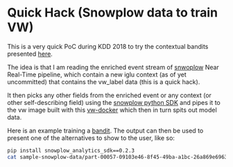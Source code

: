 # Quick Hack (Snowplow data to train VW)

This is a very quick PoC during KDD 2018 to try the contextual bandits presented [here][contextual-bandit].

The idea is that I am reading the enriched event stream of [snwoplow][snowplow] Near Real-Time pipeline, which contain a new iglu context (as of yet uncommitted) that contains the vw_label data (this is a quick hack).

It then picks any other fields from the enriched event or any context (or other self-describing field) using the [snowplow python SDK][snowplow-python-sdk] and pipes it to the vw image built with this [vw-docker][vw-docker]
which then in turn spits out model data.

Here is an example training a [bandit][bandit]. The output can then be used to present one of the alternatives to show to the user, like so:

```bash
pip install snowplow_analytics_sdk==0.2.3
cat sample-snowplow-data/part-00057-09103e46-8f45-49ba-a1bc-26a869e69633-c000.csv | python fwozen_wabbit.py user_ipaddress v_etl | docker run -i vowpal-wabbit:master --cb 4 --cb_type ips
```

[snowplow]: https://github.com/snowplow/snowplow/
[snowplow-python-sdk]: https://github.com/snowplow/snowplow-python-analytics-sdk
[bandit]: https://en.wikipedia.org/wiki/Multi-armed_bandit
[vw-docker]: https://github.com/knservis/vowpal-wabbit-alpine-docker
[contextual-bandit]: http://hunch.net/~rwil/kdd2018.html 